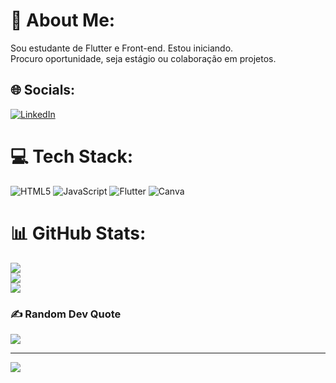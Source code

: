 # 💫 About Me:
Sou estudante de Flutter e Front-end. Estou iniciando.<br>Procuro oportunidade, seja estágio ou colaboração em projetos.


## 🌐 Socials:
[![LinkedIn](https://img.shields.io/badge/LinkedIn-%230077B5.svg?logo=linkedin&logoColor=white)](https://linkedin.com/in/https://www.linkedin.com/in/rogeriomedeiros-s/) 

# 💻 Tech Stack:
![HTML5](https://img.shields.io/badge/html5-%23E34F26.svg?style=for-the-badge&logo=html5&logoColor=white) ![JavaScript](https://img.shields.io/badge/javascript-%23323330.svg?style=for-the-badge&logo=javascript&logoColor=%23F7DF1E) ![Flutter](https://img.shields.io/badge/Flutter-%2302569B.svg?style=for-the-badge&logo=Flutter&logoColor=white) ![Canva](https://img.shields.io/badge/Canva-%2300C4CC.svg?style=for-the-badge&logo=Canva&logoColor=white)
# 📊 GitHub Stats:
![](https://github-readme-stats.vercel.app/api?username=rogmedeiros&theme=dark&hide_border=false&include_all_commits=false&count_private=false)<br/>
![](https://github-readme-streak-stats.herokuapp.com/?user=rogmedeiros&theme=dark&hide_border=false)<br/>
![](https://github-readme-stats.vercel.app/api/top-langs/?username=rogmedeiros&theme=dark&hide_border=false&include_all_commits=false&count_private=false&layout=compact)

### ✍️ Random Dev Quote
![](https://quotes-github-readme.vercel.app/api?type=horizontal&theme=radical)

---
[![](https://visitcount.itsvg.in/api?id=rogmedeiros&icon=0&color=0)](https://visitcount.itsvg.in)

<!-- Proudly created with GPRM ( https://gprm.itsvg.in ) -->